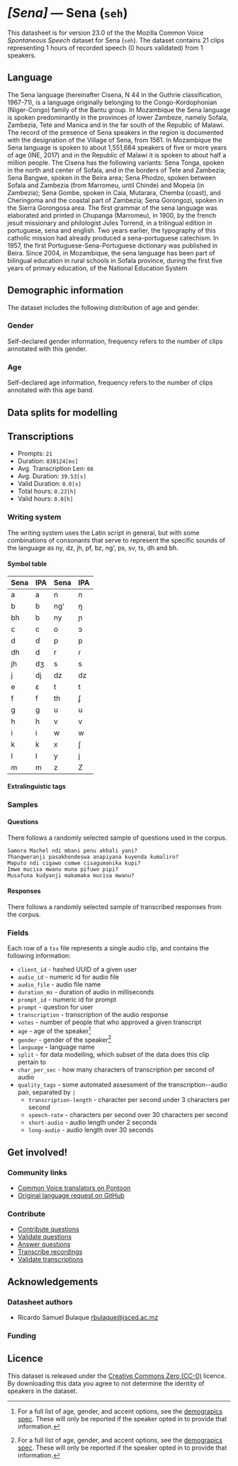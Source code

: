 # *[Sena]* &mdash; Sena (`seh`)

 This datasheet is for version 23.0 of the the Mozilla Common Voice *Spontaneous Speech* dataset 
for Sena (`seh`). The dataset contains 21 clips representing 1 hours of recorded
speech (0 hours validated) from 1 speakers.

## Language
<!-- {{LANGUAGE_DESCRIPTION}} -->
The Sena language (hereinafter Cisena, N 44 in the Guthrie classification, 1967-71), is a language originally belonging to the Congo-Kordophonian (Niger-Congo) family of the Bantu group. In Mozambique the Sena language is spoken predominantly in the provinces of lower Zambeze, namely Sofala, Zambezia, Tete and Manica and in the far south of the Republic of Malawi. The record of the presence of Sena speakers in the region is documented with the designation of the Village of Sena, from 1561. In Mozambique the Sena language is spoken to about 1,551,684 speakers of five or more years of age (INE, 2017) and in the Republic of Malawi it is spoken to about half a million people. The Cisena has the following variants: Sena Tonga, spoken in the north and center of Sofala, and in the borders of Tete and Zambezia; Sena Bangwe, spoken in the Beira area; Sena Phodzo, spoken between Sofala and Zambezia (from Marromeu, until Chinde) and Mopeia (in Zambezia); Sena Gombe, spoken in Caia, Mutarara, Chemba (coast), and Cheringoma and the coastal part of Zambezia; Sena Gorongozi, spoken in the Sierra Gorongosa area. The first grammar of the sena language was elaborated and printed in Chupanga (Marromeu), in 1900, by the french jesuit missionary and philologist Jules Torrend, in a trilingual edition in portuguese, sena and english. Two years earlier, the typography of this catholic mission had already produced a sena-portuguese catechism. In 1957, the first Portuguese-Sena-Portuguese dictionary was published in Beira. Since 2004, in Mozambique, the sena language has been part of bilingual education in rural schools in Sofala province, during the first five years of primary education, of the National Education System
<!-- Provide a brief (1-2 paragraph) description of your language -->

## Demographic information
The dataset includes the following distribution of age and gender.
<!-- You can get a lot of the information in this section from https://analyzer.cv-toolbox.web.tr/browse -->

### Gender
Self-declared gender information, frequency refers to the number of clips annotated with this gender.
<!-- {{GENDER_TABLE}} -->
<!-- @ AUTOMATICALLY GENERATED @ -->
<!-- | Gender | Frequency |
|--------|-----------|
| male, masculine | ? |
| undeclared | ? |
| female, feminine | ? | -->

### Age
Self-declared age information, frequency refers to the number of clips annotated with this age band.
<!-- {{AGE_TABLE}} -->
<!-- @ AUTOMATICALLY GENERATED @ -->
<!-- | Age band | Frequency |
|----------|-----------|
| teens | ? |
| twenties | ? |
| thirties | ? |
| fourties | ? |
| fifties | ? |
   ...if other age ranges are present in your data, add rows... -->

## Data splits for modelling

## Transcriptions
* Prompts: `21`
* Duration: `830124[ms]`
* Avg. Transcription Len: `66`
* Avg. Duration: `39.53[s]`
* Valid Duration: `0.0[s]`
* Total hours: `0.23[h]`
* Valid hours: `0.0[h]`
<!-- {{TRANSCRIPTIONS_DESCRIPTION}} --> 
<!-- A description of the transcription system used -->

### Writing system
<!-- {{WRITING_SYSTEM_DESCRIPTION}} --> 
<!-- @ OPTIONAL @ -->
<!-- A description of the writing system (or writing systems) used in the text corpus -->

The writing system uses the Latin script in general, but with some combinations of consonants that serve to represent the specific sounds of the language as ny, dz, jh, pf, bz, ng', ps, sv, ts, dh and bh.


#### Symbol table
<!-- {{ALPHABET_TABLE}} --> 

| Sena | IPA | Sena | IPA |
|------|-----|------|-----|
| a    | a | n | n |
| b    | ɓ | ng' | ŋ |
| bh   | b | ny | ɲ |
| c    | c | o | ɔ |
| d    | ɗ | p | p |
| dh   | d | r | ɾ |
| jh   | dʒ | s | s |
| j    | dj | dz | dz |
| e    | ɛ | t | t |
| f    | f | th | ʄ |
| g    | g | u | u |
| h    | h | v | v |
| i    | i | w | w |
| k    | k | x | ʃ |
| l    | l | y | j |
| m    | m | z | Z |

<!-- @ OPTIONAL @ --> 

#### Extralinguistic tags

### Samples

#### Questions
There follows a randomly selected sample of questions used in the corpus.

```
Samora Machel ndi mbani penu akhali yani?
Thangweranji pasakhondeswa anapiyana kuyenda kumaliro?
Maputo ndi cigawo comwe cisagumanika kupi?
Imwe mucisa mwanu muna pifuwo pipi?
Musafuna kudyanji makamaka mucisa mwanu?
```
<!-- {{QUESTIONS_SAMPLE}} -->

#### Responses
There follows a randomly selected sample of transcribed responses from the corpus.
<!-- {{TRANSCRIPTIONS_SAMPLE}} -->

### Fields
Each row of a `tsv` file represents a single audio clip, and contains the following information:

* `client_id` - hashed UUID of a given user
* `audio_id` - numeric id for audio file
* `audio_file` - audio file name
* `duration_ms` - duration of audio in milliseconds
* `prompt_id` - numeric id for prompt
* `prompt` - question for user
* `transcription` - transcription of the audio response
* `votes` - number of people that who approved a given transcript
* `age` - age of the speaker[^1]
* `gender` - gender of the speaker[^1]
* `language` - language name
* `split` - for data modelling, which subset of the data does this clip pertain to
* `char_per_sec` - how many characters of transcription per second of audio
* `quality_tags` - some automated assessment of the transcription--audio pair, separated by `|`
   *  `transcription-length` - character per second under 3 characters per second
   * `speech-rate` - characters per second over 30 characters per second
   * `short-audio` - audio length under 2 seconds
   * `long-audio` - audio length over 30 seconds

#### 
[^1]: For a full list of age, gender, and accent options, see the
[demograpics
spec](https://github.com/common-voice/common-voice/blob/main/web/src/stores/demographics.ts). These
will only be reported if the speaker opted in to provide that
information.

## Get involved!

### Community links
* [Common Voice translators on Pontoon](https://pontoon.mozilla.org/seh/common-voice/contributors/)
* [Original language request on GitHub](https://github.com/common-voice/common-voice/issues/5024)
<!-- {{COMMUNITY_LINKS_LIST}} -->
<!-- @ OPTIONAL @ -->
<!-- Links to community chats / fora -->


### Contribute
* [Contribute questions](https://commonvoice.mozilla.org/spontaneous-speech/beta/question)
* [Validate questions](https://commonvoice.mozilla.org/spontaneous-speech/beta/validate)
* [Answer questions](https://commonvoice.mozilla.org/spontaneous-speech/beta/prompts)
* [Transcribe recordings](https://commonvoice.mozilla.org/spontaneous-speech/beta/transcribe)
* [Validate transcriptions](https://commonvoice.mozilla.org/spontaneous-speech/beta/check-transcript)
<!-- {{CONTRIBUTE_LINKS_LIST}} -->
<!-- Here you can include links for how to contribute to the dataset -->

## Acknowledgements

### Datasheet authors
<!-- {{DATASHEET_AUTHORS_LIST}} -->
<!-- A list in the format of: Your Name <email@email.com> -->

* Ricardo Samuel Bulaque <rbulaque@isced.ac.mz>

### Funding
<!-- {{FUNDING_DESCRIPTION}} -->
<!-- @ OPTIONAL @ -->
<!-- If you received any funding, you can include the acknowledgement here -->

## Licence
This dataset is released under the [Creative Commons Zero (CC-0)](https://creativecommons.org/public-domain/cc0/) licence. By downloading this data
you agree to not determine the identity of speakers in the dataset.
